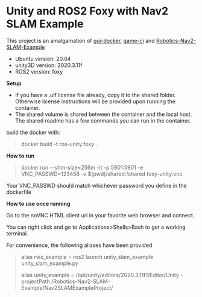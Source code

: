 # Unity and ROS2 Foxy with Nav2 SLAM Example

This project is an amalgamation of [gui-docker](https://github.com/bandi13/gui-docker), [game-ci](https://github.com/game-ci/docker) and [Robotics-Nav2-SLAM-Example](https://github.com/Unity-Technologies/Robotics-Nav2-SLAM-Example)

- Ubuntu version: 20.04
- unity3D version: 2020.3.11f 
- ROS2 version: foxy

**Setup**

- If you have a .ulf license file already, copy it to the shared folder. Otherwise license instructions will be provided upon running the container.
- The shared volume is shared between the container and the local host. The shared readme has a few commands you can run in the container.

build the docker with: 

> docker build -t ros-unity:foxy .

**How to run**

> docker run --shm-size=256m -it -p 5901:5901 -e VNC_PASSWD=123456  -v $(pwd)/shared:/shared foxy-unity:vnc

Your VNC_PASSWD should match whichever password you define in the dockerfile

**How to use once running**

Go to the noVNC HTML client url in your favorite web browser and connect.

You can right click and go to Applications>Shells>Bash to get a working terminal. 

For convenience, the following aliases have been provided

> alias rviz_example = ros2 launch unity_slam_example unity_slam_example.py
> 
> alias unity_example = /opt/unity/editors/2020.3.11f1/Editor/Unity -projectPath /Robotics-Nav2-SLAM-Example/Nav2SLAMExampleProject/
